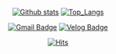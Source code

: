 <div align="center">
  
[![Github stats](https://github-readme-stats.vercel.app/api?username=jrary&show_icons=true&hide_border=true)](https://github.com/jrary)
[![Top_Langs](https://github-readme-stats.vercel.app/api/top-langs/?username=jrary&layout=compact)](https://github.com/jrary)

[![Gmail Badge](https://img.shields.io/badge/Gmail-d14836?style=for-the-badge&logo=Gmail&logoColor=white&link=mailto:kijrary@gmail.com)](mailto:kijrary@gmail.com)
[![Velog Badge](http://img.shields.io/badge/-Velog-20c997?style=for-the-badge&logo=&link=https://velog.io/@kijrary)](https://velog.io/@kijrary)

[![Hits](https://hits.seeyoufarm.com/api/count/incr/badge.svg?url=https%3A%2F%2Fgithub.com%2Fjrary)](https://hits.seeyoufarm.com)
  
</div>
